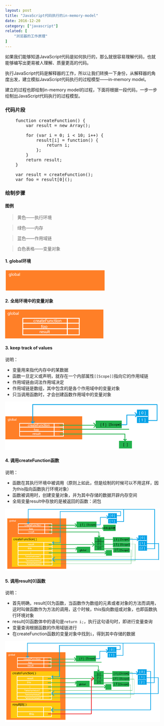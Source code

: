 ```yaml
---
layout: post
title: "JavaScript代码执行的in-memory-model"
date: 2016-12-20
category: ["javascript"]
related: [
    "浏览器的工作原理"
]
---
```


如果我们能够知道JavaScript代码是如何执行的，那么就很容易理解代码，也就能够编写出更易被人理解、质量更高的代码。

执行JavaScript代码是解释器的工作，所以让我们转换一下身份，从解释器的角度出发，建立模拟JavaScript代码执行的过程模型——in-memory model。

建立的过程也即绘制in-memory model的过程，下面将根据一段代码，一步一步绘制出JavaScript代码执行的过程模型。

### 代码片段

<pre class="brush: js">
    function createFunction() {
        var result = new Array();

        for (var i = 0; i < 10; i++) {
            result[i] = function() {
                return i;
            };
        }
        return result;
    }

    var result = createFunction();
    var foo = result[0]();
</pre>

### 绘制步骤

#### 图例

>黄色——执行环境

>绿色——内存

>蓝色——作用域链

>白色表格——变量对象

#### 1. global环境

![global环境](/images/2016-12-20-in-memory/1.png)

#### 2. 全局环境中的变量对象

![全局环境中的变量对象](/images/2016-12-20-in-memory/2.png)

#### 3. keep track of values

说明：

+ 变量用来指代内存中的某数据
+ 函数一旦定义或声明，就存在一个内部属性`[[Scope]]`指向它的作用域链
+ 作用域链由词法作用域决定
+ 作用域链是数组，其中包含的是各个作用域中的变量对象
+ 只当调用函数时，才会创建函数作用域中的变量对象

![Keep Track of Values](/images/2016-12-20-in-memory/3.png)

#### 4. 调用createFunction函数

说明：


+ 函数在其执行环境中被调用（原则上如此，但是绘制的时候可以不用这样，因为this指向函数执行环境对象）
+ 函数被调用时，创建变量对象，并为其中存储的数据开辟内存空间
+ 全局变量result中存放的是被返回的函数：闭包

![调用createFunction函数](/images/2016-12-20-in-memory/4.png)

#### 5. 调用result[0]函数

说明：

+ 首先明确，result[0]为函数，当函数作为数组的元素或者对象的方法而调用，这时叫做函数作为方法的调用，这个时候，this指向数组或对象，也即函数执行环境对象
+ result[0]函数体中的语句是`return i;`，执行这句语句时，即进行变量查询
+ 变量查询根据函数的作用域链进行
+ 在createFunction函数的变量对象中找到`i`，得到其中存储的数据

![调用result[0]函数](/images/2016-12-20-in-memory/5.png)




